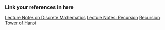 ### Link your references in here

[Lecture Notes on Discrete Mathematics](https://home.iitk.ac.in/~arlal/book/mth202.pdf)
[Lecture Notes: Recursion](https://redirect.cs.umbc.edu/~chang/cs202.f98/readings/recursion.html)
[Recursion](https://en.wikipedia.org/wiki/Recursion)
[Tower of Hanoi](https://en.wikipedia.org/wiki/Tower_of_Hanoi)